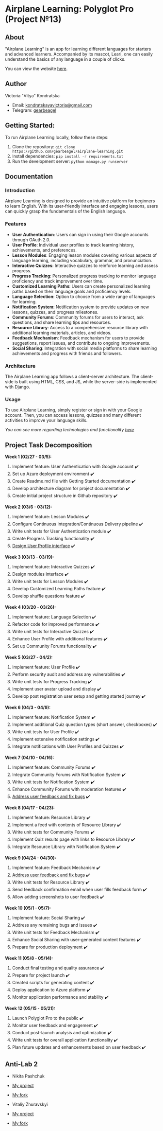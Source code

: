 # Airplane Learning: Polyglot Pro (Project №13)

## About
"Airplane Learning" is an app for learning different languages for starters and advanced learners. Accompanied by its mascot, Leari, one can easily understand the basics of any language in a couple of clicks.

You can view the website [here](https://airplanelearningpolyglotpto.azurewebsites.net).

## Author
Victoria "Vitya" Kondratska
- Email: kondratskayavictoria@gmail.com
- Telegram: [gearbeagel](https://t.me/gearbeagel)

## Getting Started:
To run Airplane Learning locally, follow these steps:

1. Clone the repository: `git clone https://github.com/gearbeagel/airplane-learning.git`
2. Install dependencies: `pip install -r requirements.txt`
3. Run the development server: `python manage.py runserver`


## Documentation
### Introduction
Airplane Learning is designed to provide an intuitive platform for beginners to learn English. With its user-friendly interface and engaging lessons, users can quickly grasp the fundamentals of the English language.

### Features
- **User Authentication**: Users can sign in using their Google accounts through OAuth 2.0.
- **User Profile**: Individual user profiles to track learning history, achievements, and preferences.
- **Lesson Modules**: Engaging lesson modules covering various aspects of language learning, including vocabulary, grammar, and pronunciation.
- **Interactive Quizzes**: Interactive quizzes to reinforce learning and assess progress.
- **Progress Tracking**: Personalized progress tracking to monitor language proficiency and track improvement over time.
- **Customized Learning Paths**: Users can create personalized learning paths based on their language goals and proficiency levels.
- **Language Selection**: Option to choose from a wide range of languages for learning.
- **Notification System**: Notification system to provide updates on new lessons, quizzes, and progress milestones.
- **Community Forums**: Community forums for users to interact, ask questions, and share learning tips and resources.
- **Resource Library**: Access to a comprehensive resource library with additional learning materials, articles, and videos.
- **Feedback Mechanism**: Feedback mechanism for users to provide suggestions, report issues, and contribute to ongoing improvements.
- **Social Sharing**: Integration with social media platforms to share learning achievements and progress with friends and followers.


### Architecture
The Airplane Learning app follows a client-server architecture. The client-side is built using HTML, CSS, and JS, while the server-side is implemented with Django.

### Usage
To use Airplane Learning, simply register or sign in with your Google account. Then, you can access lessons, quizzes and many different activities to improve your language skills.

*You can see more regarding technologies and functionality [here](https://miro.com/app/board/uXjVNnt7ngw=/)*

## Project Task Decomposition
**Week 1 (02/27 - 03/5):**
1. Implement feature: User Authentication with Google account ✔️
2. Set up Azure deployment environment ✔️
3. Create Readme.md file with Getting Started documentation ✔️
4. Develop architecture diagram for project documentation ✔️
5. Create initial project structure in Github repository ✔️

**Week 2 (03/6 - 03/12):**
1. Implement feature: Lesson Modules ✔️
2. Configure Continuous Integration/Continuous Delivery pipeline ✔️
3. Write unit tests for User Authentication module ✔️
4. Create Progress Tracking functionality ✔️ 
5. [Design User Profile interface](https://www.canva.com/design/DAF_HE1C2sw/4OTDDl0vtZwXWHbL4O-qHQ/edit?utm_content=DAF_HE1C2sw&utm_campaign=designshare&utm_medium=link2&utm_source=sharebutton) ✔️

**Week 3 (03/13 - 03/19):**
1. Implement feature: Interactive Quizzes ✔️
2. Design modules interface ✔️
3. Write unit tests for Lesson Modules ✔️
4. Develop Customized Learning Paths feature ✔️
5. Develop shuffle questions feature ✔️

**Week 4 (03/20 - 03/26):**
1. Implement feature: Language Selection ✔️
2. Refactor code for improved performance ✔️
3. Write unit tests for Interactive Quizzes ✔️
4. Enhance User Profile with additional features ✔️
5. Set up Community Forums functionality ✔️

**Week 5 (03/27 - 04/2):**
1. Implement feature: User Profile ✔️
2. Perform security audit and address any vulnerabilities ✔️
3. Write unit tests for Progress Tracking ✔️
4. Implement user avatar upload and display ✔️
5. Develop post registration user setup and getting started journey ✔️

**Week 6 (04/3 - 04/9):**
1. Implement feature: Notification System ✔️
2. Implement additional Quiz question types (short answer, checkboxes) ✔️
3. Write unit tests for User Profile️ ✔️
4. Implement extensive notification settings ✔️
5. Integrate notifications with User Profiles and Quizzes ✔️

**Week 7 (04/10 - 04/16):**
1. Implement feature: Community Forums ✔️
2. Integrate Community Forums with Notification System ✔️
3. Write unit tests for Notification System ✔️
4. Enhance Community Forums with moderation features ✔️
5. [Address user feedback and fix bugs](https://docs.google.com/document/d/1ziUYwNKN42H73Bgy8OVEV4kgQD3KgAL1r0redvjKEoQ/) ✔️

**Week 8 (04/17 - 04/23):**
1. Implement feature: Resource Library ✔️
2. Implement a feed with contents of Resource Library ✔️
3. Write unit tests for Community Forums ✔️
4. Implement Quiz results page with links to Resource Library ✔️
5. Integrate Resource Library with Notification System ✔️

**Week 9 (04/24 - 04/30):**
1. Implement feature: Feedback Mechanism  ✔️
2. [Address user feedback and fix bugs](https://docs.google.com/document/d/1ziUYwNKN42H73Bgy8OVEV4kgQD3KgAL1r0redvjKEoQ/) ✔️
3. Write unit tests for Resource Library ✔️
4. Send feedback confirmation email when user fills feedback form ✔️
5. Allow adding screenshots to user feedback ✔️

**Week 10 (05/1 - 05/7):**
1. Implement feature: Social Sharing ✔️
2. Address any remaining bugs and issues ✔️
3. Write unit tests for Feedback Mechanism ✔️
4. Enhance Social Sharing with user-generated content features ✔️
5. Prepare for production deployment ✔️

**Week 11 (05/8 - 05/14):**
1. Conduct final testing and quality assurance ✔️ 
2. Prepare for project launch ✔️
3. Created scripts for generating content ✔️
4. Deploy application to Azure platform ✔️
5. Monitor application performance and stability ✔️

**Week 12 (05/15 - 05/21):**
1. Launch Polyglot Pro to the public ✔️
2. Monitor user feedback and engagement ✔️
3. Conduct post-launch analysis and optimization ✔️
4. Write unit tests for overall application functionality ✔️
5. Plan future updates and enhancements based on user feedback ✔️

## Anti-Lab 2
- Nikita Pashchuk
- [My project](https://github.com/NikitaPash/Pashchuk.University.CityVotingPlatform)
- [My fork](https://github.com/NikitaPash/Kondratska.University.AirplaneLearning)


- Vitaliy Zhuravskyi
- [My project](https://github.com/TwoUfo/crowdcausify)
- [My fork](https://github.com/TwoUfo/Kondratska.University.AirplaneLearning)